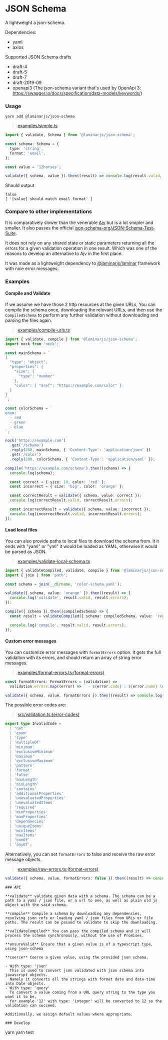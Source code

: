 # JSON Schema

A lightweight a json-schema.

Dependencies:

- yaml
- axios

Supported JSON Schema drafts

- draft-4
- draft-5
- draft-7
- draft-2019-09
- openapi3 (The json-schema variant that's used by OpenApi 3: https://swagger.io/docs/specification/data-models/keywords/)

### Usage

```shell
yarn add @laminarjs/json-schema
```

> [examples/simple.ts](https://github.com/ivank/laminar/tree/main/packages/json-schema/examples/simple.ts)

```typescript
import { validate, Schema } from '@laminarjs/json-schema';

const schema: Schema = {
  type: 'string',
  format: 'email',
};

const value = '12horses';

validate({ schema, value }).then((result) => console.log(result.valid, result.errors));
```

Should output

```
false
[ '[value] should match email format' ]
```

### Compare to other implementations

It is comparatively slower than the venerable [Ajv](https://github.com/epoberezkin/ajv) but is a lot simpler and smaller. It also passes the official [json-schema-org/JSON-Schema-Test-Suite](https://github.com/json-schema-org/JSON-Schema-Test-Suite).

It does not rely on any shared state or static parameters returning all the errors for a given validation operation in one result. Which was one of the reasons to develop an alternative to Ajv in the first place.

It was made as a lightweight dependency to [@laminarjs/laminar](https://github.com/ivank/laminar) framework with nice error messages.

### Examples

#### Compile and Validate

If we assume we have those 2 http resources at the given URLs, You can compile the schema once, downloading the relevant URLs, and then use the `CompiledSchema` to perform any further validation without downloading and parsing the files again.

> [examples/compile-urls.ts](https://github.com/ivank/laminar/tree/main/packages/json-schema/examples/compile-urls.ts)

```typescript
import { validate, compile } from '@laminarjs/json-schema';
import nock from 'nock';

const mainSchema = `
{
  "type": "object",
  "properties": {
    "size": {
      "type": "number"
    },
    "color": { "$ref": "https://example.com/color" }
  }
}
`;

const colorSchema = `
enum:
  - red
  - green
  - blue
`;

nock('https://example.com')
  .get('/schema')
  .reply(200, mainSchema, { 'Content-Type': 'application/json' })
  .get('/color')
  .reply(200, colorSchema, { 'Content-Type': 'application/yaml' });

compile('https://example.com/schema').then((schema) => {
  console.log(schema);

  const correct = { size: 10, color: 'red' };
  const incorrect = { size: 'big', color: 'orange' };

  const correctResult = validate({ schema, value: correct });
  console.log(correctResult.valid, correctResult.errors);

  const incorrectResult = validate({ schema, value: incorrect });
  console.log(incorrectResult.valid, incorrectResult.errors);
});
```

#### Load local files

You can also provide paths to local files to download the schema from. It it ends with "yaml" or "yml" it would be loaded as YAML, otherwise it would be parsed as JSON.

> [examples/validate-local-schema.ts](https://github.com/ivank/laminar/tree/main/packages/json-schema/examples/validate-local-schema.ts)

```typescript
import { validateCompiled, validate, compile } from '@laminarjs/json-schema';
import { join } from 'path';

const schema = join(__dirname, 'color-schema.yaml');

validate({ schema, value: 'orange' }).then((result) => {
  console.log('validate', result.valid, result.errors);
});

compile({ schema }).then((compiledSchema) => {
  const result = validateCompiled({ schema: compiledSchema, value: 'red' });

  console.log('compile', result.valid, result.errors);
});
```

#### Custom error messages

You can customize error messages with `formatErrors` option. It gets the full validaiton with its errors, and should return an array of string error messages.

> [examples/format-errors.ts:(format-errors)](https://github.com/ivank/laminar/tree/main/packages/json-schema/examples/format-errors.ts#L10-L15)

```typescript
const formatErrors: FormatErrors = (validation) =>
  validation.errors.map((error) => ` - ${error.code} : ${error.name} \n`);

validate({ schema, value, formatErrors }).then((result) => console.log(result.valid, result.errors));
```

The possible error codes are:

> [src/validation.ts:(error-codes)](https://github.com/ivank/laminar/tree/main/packages/json-schema/src/validation.ts#L4-L32)

```typescript
export type InvalidCode =
  | 'not'
  | 'enum'
  | 'type'
  | 'multipleOf'
  | 'minimum'
  | 'exclusiveMinimum'
  | 'maximum'
  | 'exclusiveMaximum'
  | 'pattern'
  | 'format'
  | 'false'
  | 'maxLength'
  | 'minLength'
  | 'contains'
  | 'additionalProperties'
  | 'unevaluatedProperties'
  | 'unevaluatedItems'
  | 'required'
  | 'minProperties'
  | 'maxProperties'
  | 'dependencies'
  | 'uniqueItems'
  | 'minItems'
  | 'maxItems'
  | 'oneOf'
  | 'anyOf';
```

Alternatively, you can set `formatErrors` to false and receive the raw error message objects.

> [examples/raw-errors.ts:(format-errors)](https://github.com/ivank/laminar/tree/main/packages/json-schema/examples/raw-errors.ts#L10-L12)

```typescript
validate({ schema, value, formatErrors: false }).then((result) => console.log(result.valid, result.errors));
```

```
### API

**validate** validate given data with a schema. The schema can be a path to a yaml / json file, or a url to one, as well as plain old js object with the said schema.

**compile** Compile a schema by downloading any dependencies, resolving json refs or loading yaml / json files from URLs or file paths. The result can be passed to validate to skip the downloading.

**validateCompiled** You can pass the compiled schema and it will process the schema synchronously, without the use of Promises.

**ensureValid** Ensure that a given value is of a typescript type, using json-schema

**coerce** Coerce a given value, using the provided json schema.

- With type: 'json'
  This is used to convert json validated with json schema into javascript objects.
  Namely it converts all the strings with format date and date-time into Date objects.
- With type: 'query'
  To convert a value coming from a URL query string to the type you want it to be,
  for example '12' with type: 'integer' will be converted to 12 so the validation can succeed.

Additionally, we assign default values where appropriate.

### Develop

```

yarn
yarn test

```

```

